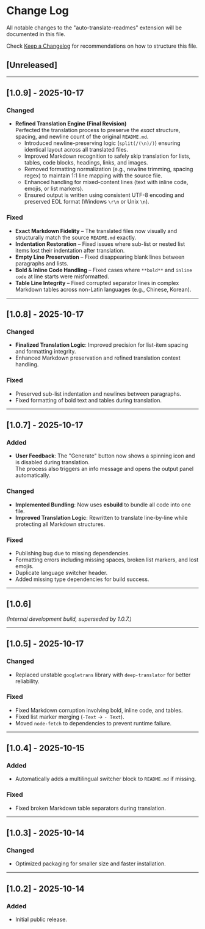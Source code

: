 # Change Log

All notable changes to the "auto-translate-readmes" extension will be documented in this file.

Check [Keep a Changelog](http://keepachangelog.com/) for recommendations on how to structure this file.

## [Unreleased]

---

## [1.0.9] - 2025-10-17

### Changed

- **Refined Translation Engine (Final Revision)**  
  Perfected the translation process to preserve the _exact_ structure, spacing, and newline count of the original `README.md`.
  - Introduced newline-preserving logic (`split(/(\n)/)`) ensuring identical layout across all translated files.
  - Improved Markdown recognition to safely skip translation for lists, tables, code blocks, headings, links, and images.
  - Removed formatting normalization (e.g., newline trimming, spacing regex) to maintain 1:1 line mapping with the source file.
  - Enhanced handling for mixed-content lines (text with inline code, emojis, or list markers).
  - Ensured output is written using consistent UTF-8 encoding and preserved EOL format (Windows `\r\n` or Unix `\n`).

### Fixed

- **Exact Markdown Fidelity** – The translated files now visually and structurally match the source `README.md` exactly.
- **Indentation Restoration** – Fixed issues where sub-list or nested list items lost their indentation after translation.
- **Empty Line Preservation** – Fixed disappearing blank lines between paragraphs and lists.
- **Bold & Inline Code Handling** – Fixed cases where `**bold**` and `inline code` at line starts were misformatted.
- **Table Line Integrity** – Fixed corrupted separator lines in complex Markdown tables across non-Latin languages (e.g., Chinese, Korean).

---

## [1.0.8] - 2025-10-17

### Changed

- **Finalized Translation Logic**: Improved precision for list-item spacing and formatting integrity.
- Enhanced Markdown preservation and refined translation context handling.

### Fixed

- Preserved sub-list indentation and newlines between paragraphs.
- Fixed formatting of bold text and tables during translation.

---

## [1.0.7] - 2025-10-17

### Added

- **User Feedback**: The "Generate" button now shows a spinning icon and is disabled during translation.  
  The process also triggers an info message and opens the output panel automatically.

### Changed

- **Implemented Bundling**: Now uses **esbuild** to bundle all code into one file.
- **Improved Translation Logic**: Rewritten to translate line-by-line while protecting all Markdown structures.

### Fixed

- Publishing bug due to missing dependencies.
- Formatting errors including missing spaces, broken list markers, and lost emojis.
- Duplicate language switcher header.
- Added missing type dependencies for build success.

---

## [1.0.6]

_(Internal development build, superseded by 1.0.7.)_

---

## [1.0.5] - 2025-10-17

### Changed

- Replaced unstable `googletrans` library with `deep-translator` for better reliability.

### Fixed

- Fixed Markdown corruption involving bold, inline code, and tables.
- Fixed list marker merging (`-Text` → `- Text`).
- Moved `node-fetch` to dependencies to prevent runtime failure.

---

## [1.0.4] - 2025-10-15

### Added

- Automatically adds a multilingual switcher block to `README.md` if missing.

### Fixed

- Fixed broken Markdown table separators during translation.

---

## [1.0.3] - 2025-10-14

### Changed

- Optimized packaging for smaller size and faster installation.

---

## [1.0.2] - 2025-10-14

### Added

- Initial public release.
